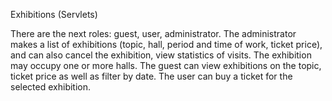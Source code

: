 Exhibitions (Servlets)

There are the next roles: guest, user, administrator.
The administrator makes a list of exhibitions (topic, hall, period and time of work, ticket price),
and can also cancel the exhibition, view statistics of visits.
The exhibition may occupy one or more halls.
The guest can view exhibitions on the topic, ticket price as well as filter by date.
The user can buy a ticket for the selected exhibition.